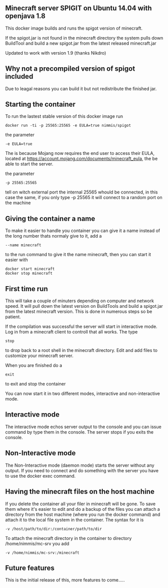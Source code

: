## Minecraft server SPIGIT on Ubuntu 14.04 with openjava 1.8

This docker image builds and runs the spigot version of minecraft. 

If the spigot.jar is not found in the minecraft directory the system pulls down BuildTool and build a new spigot.jar from the latest
released minecraft.jar

Updated to work with version 1.9 (thanks Nikdro)

## Why not a precompiled version of spigot included

Due to leagal reasons you can build it but not redistribute the finished jar.

## Starting the container

To run the lastest stable version of this docker image run

	docker run -ti -p 25565:25565 -e EULA=true nimmis/spigot

the parameter

	-e EULA=true

The is because Mojang now requires the end user to access their EULA, located at
https://account.mojang.com/documents/minecraft_eula, the be able to start the server.

the parameter

	-p 25565:25565

tell on witch external port the internal 25565 whould be connected, in this case the same, if
you only type -p 25565 it will connect to a random port on the machine

## Giving the container a name

To make it easier to handle you container you can give it a name instead of the long
number thats normaly give to it, add a

	--name minecraft

to the run command to give it the name minecraft, then you can start it easier with

	docker start minecraft
	docker stop minecraft

## First time run

This will take a couple of minuters depending on computer and network speed. It will pull down
the latest version on BuildTools and build a spigot.jar from the latest minecraft version.
This is done in numerous steps so be patient. 

If the compilation was successful the server will start in interactive mode. Log in from a minecraft
client to controll that all works. The type

	stop

to drop back to a root shell in the minecraft directory. Edit and add files to customize your
minecraft server.

When you are finished do a

	exit

to exit and stop the container

You can now start it in two different modes, interactive and non-interactive mode. 

## Interactive mode

The interactive mode echos server output to the console and you can issue command by type
them in the console. The server stops if you exits the console.

## Non-Interactive mode

The Non-Interactive mode (daemon mode) starts the server without any output. If you need
to connect and do something with the server you have to use the docker exec command.

## Having the minecraft files on the host machine

If you delete the container all your filer in minecraft will be gone. To save them where it's
easier to edit and do a backup of the files you can attach a directory from the host machine
(where you run the docker command) and attach it to the local file system in the container.
The syntax for it is

	-v /host/path/to/dir:/container/path/to/dir

To attach the minecraft directory in the container to directory /home/nimmis/mc-srv you add

	-v /home/nimmis/mc-srv:/minecraft

## Future features

This is the initial release of this, more features to come.....

